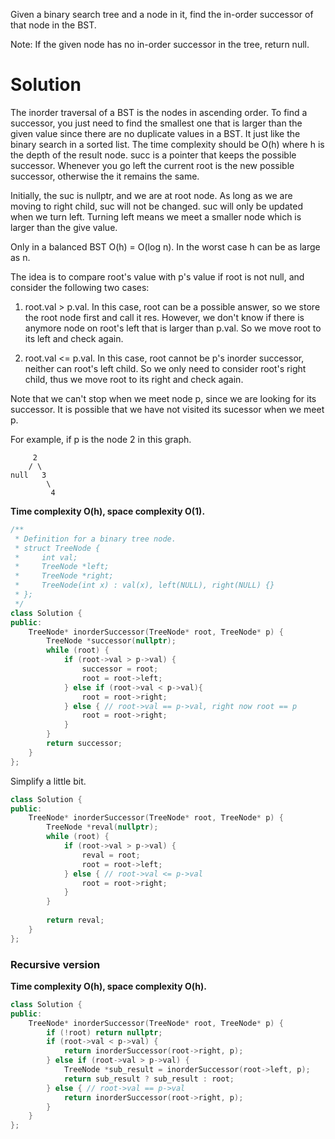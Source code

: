 Given a binary search tree and a node in it, find the in-order successor of that node in the BST.

Note: If the given node has no in-order successor in the tree, return null.

# Solution

The inorder traversal of a BST is the nodes in ascending order. To find a successor, you just need to find the smallest one that is larger than the given value since there are no duplicate values in a BST. It just like the binary search in a sorted list. The time complexity should be O(h) where h is the depth of the result node. succ is a pointer that keeps the possible successor. Whenever you go left the current root is the new possible successor, otherwise the it remains the same.

Initially, the suc is nullptr, and we are at root node. As long as we are moving to right child, suc will not be changed. suc will only be updated when we turn left. Turning left means we meet a smaller node which is larger than the give value. 

Only in a balanced BST O(h) = O(log n). In the worst case h can be as large as n.


The idea is to compare root's value with p's value if root is not null, and consider the following two cases:

1. root.val > p.val. In this case, root can be a possible answer, so we store the root node first and call it res. However, we don't know if there is anymore node on root's left that is larger than p.val. So we move root to its left and check again.

2. root.val <= p.val. In this case, root cannot be p's inorder successor, neither can root's left child. So we only need to consider root's right child, thus we move root to its right and check again.

Note that we can't stop when we meet node p, since we are looking for its successor. It is possible that we have not visited its sucessor when we meet p.

For example, if p is the node 2 in this graph.

```
     2
    / \
null   3
        \
         4
```


__Time complexity O(h), space complexity O(1).__

```cpp
/**
 * Definition for a binary tree node.
 * struct TreeNode {
 *     int val;
 *     TreeNode *left;
 *     TreeNode *right;
 *     TreeNode(int x) : val(x), left(NULL), right(NULL) {}
 * };
 */
class Solution {
public:
    TreeNode* inorderSuccessor(TreeNode* root, TreeNode* p) {
        TreeNode *successor(nullptr);
        while (root) {
            if (root->val > p->val) {
                successor = root;
                root = root->left;
            } else if (root->val < p->val){
                root = root->right;
            } else { // root->val == p->val, right now root == p
                root = root->right;
            }
        }
        return successor;
    }
};
```

Simplify a little bit.

```cpp
class Solution {
public:
    TreeNode* inorderSuccessor(TreeNode* root, TreeNode* p) {
        TreeNode *reval(nullptr);
        while (root) {
            if (root->val > p->val) {
                reval = root;
                root = root->left;
            } else { // root->val <= p->val
                root = root->right;
            }
        }
        
        return reval;
    }
};
```


### Recursive version

__Time complexity O(h), space complexity O(h).__

```cpp
class Solution {
public:
    TreeNode* inorderSuccessor(TreeNode* root, TreeNode* p) {
        if (!root) return nullptr;
        if (root->val < p->val) {
            return inorderSuccessor(root->right, p);
        } else if (root->val > p->val) {
            TreeNode *sub_result = inorderSuccessor(root->left, p);
            return sub_result ? sub_result : root;
        } else { // root->val == p->val
            return inorderSuccessor(root->right, p);
        }
    }
};
```
